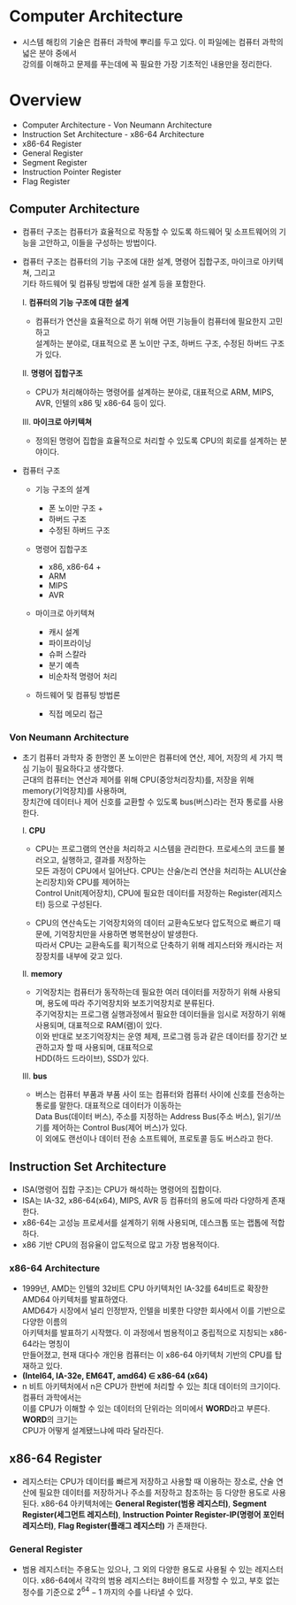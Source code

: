 # Computer Architecture
- 시스템 해킹의 기술은 컴퓨터 과학에 뿌리를 두고 있다. 이 파일에는 컴퓨터 과학의 넓은 분야 중에서  
  강의를 이해하고 문제를 푸는데에 꼭 필요한 가장 기초적인 내용만을 정리한다.

# Overview
- Computer Architecture - Von Neumann Architecture
- Instruction Set Architecture - x86-64 Architecture
- x86-64 Register
- General Register
- Segment Register
- Instruction Pointer Register
- Flag Register

## Computer Architecture
- 컴퓨터 구조는 컴퓨터가 효율적으로 작동할 수 있도록 하드웨어 및 소프트웨어의 기능을 고안하고, 이들을 구성하는 방법이다.
- 컴퓨터 구조는 컴퓨터의 기능 구조에 대한 설계, 명령어 집합구조, 마이크로 아키텍쳐, 그리고  
  기타 하드웨어 및 컴퓨팅 방법에 대한 설계 등을 포함한다.  
  
  I. **컴퓨터의 기능 구조에 대한 설계**
  	- 컴퓨터가 연산을 효율적으로 하기 위해 어떤 기능들이 컴퓨터에 필요한지 고민하고  
      설계하는 분야로, 대표적으로 폰 노이만 구조, 하버드 구조, 수정된 하버드 구조가 있다.  
       
  II. **명령어 집합구조**
  	- CPU가 처리해야하는 명령어를 설계하는 분야로, 대표적으로 ARM, MIPS, AVR, 인텔의 x86 및 x86-64 등이 있다.  
  
  III. **마이크로 아키텍쳐**
  	- 정의된 명령어 집합을 효율적으로 처리할 수 있도록 CPU의 회로를 설계하는 분야이다.

- 컴퓨터 구조
  - 기능 구조의 설계
    - 폰 노이만 구조 +
    - 하버드 구조
    - 수정된 하버드 구조

  - 명령어 집합구조
    - x86, x86-64 + 
    - ARM
    - MIPS
    - AVR

  - 마이크로 아키텍쳐
    - 캐시 설계
    - 파이프라이닝
    - 슈퍼 스칼라
    - 분기 예측
    - 비순차적 명령어 처리

  - 하드웨어 및 컴퓨팅 방법론
    - 직접 메모리 접근

### Von Neumann Architecture
- 초기 컴퓨터 과학자 중 한명인 폰 노이만은 컴퓨터에 연산, 제어, 저장의 세 가지 핵심 기능이 필요하다고 생각했다.  
  근대의 컴퓨터는 연산과 제어를 위해 CPU(중앙처리장치)를, 저장을 위해 memory(기억장치)를 사용하며,  
  장치간에 데이터나 제어 신호를 교환할 수 있도록 bus(버스)라는 전자 통로를 사용한다.
  
  I. **CPU**  
  - CPU는 프로그램의 연산을 처리하고 시스템을 관리한다. 프로세스의 코드를 불러오고, 실행하고, 결과를 저장하는  
    모든 과정이 CPU에서 일어난다. CPU는 산술/논리 연산을 처리하는 ALU(산술논리장치)와 CPU를 제어하는  
    Control Unit(제어장치), CPU에 필요한 데이터를 저장하는 Register(레지스터) 등으로 구성된다.  
    
  - CPU의 연산속도는 기억장치와의 데이터 교환속도보다 압도적으로 빠르기 때문에, 기억장치만을 사용하면 병목현상이 발생한다.  
    따라서 CPU는 교환속도를 획기적으로 단축하기 위해 레지스터와 캐시라는 저장장치를 내부에 갖고 있다.

  II. **memory**  
  - 기억장치는 컴퓨터가 동작하는데 필요한 여러 데이터를 저장하기 위해 사용되며, 용도에 따라 주기억장치와 보조기억장치로 분류된다.  
    주기억장치는 프로그램 실행과정에서 필요한 데이터들을 임시로 저장하기 위해 사용되며, 대표적으로 RAM(램)이 있다.  
    이와 반대로 보조기억장치는 운영 체제, 프로그램 등과 같은 데이터를 장기간 보관하고자 할 때 사용되며, 대표적으로  
    HDD(하드 드라이브), SSD가 있다.

  III. **bus**  
  - 버스는 컴퓨터 부품과 부품 사이 또는 컴퓨터와 컴퓨터 사이에 신호를 전송하는 통로를 말한다. 대표적으로 데이터가 이동하는  
    Data Bus(데이터 버스), 주소를 지정하는 Address Bus(주소 버스), 읽기/쓰기를 제어하는 Control Bus(제어 버스)가 있다.  
    이 외에도 랜선이나 데이터 전송 소프트웨어, 프로토콜 등도 버스라고 한다.

## Instruction Set Architecture
- ISA(명령어 집합 구조)는 CPU가 해석하는 명령어의 집합이다.
- ISA는 IA-32, x86-64(x64), MIPS, AVR 등 컴퓨터의 용도에 따라 다양하게 존재한다.
- x86-64는 고성능 프로세서를 설계하기 위해 사용되며, 데스크톱 또는 랩톱에 적합하다.
- x86 기반 CPU의 점유율이 압도적으로 많고 가장 범용적이다.  

### x86-64 Architecture
- 1999년, AMD는 인텔의 32비트 CPU 아키텍처인 IA-32를 64비트로 확장한 AMD64 아키텍처를 발표하였다.  
  AMD64가 시장에서 널리 인정받자, 인텔을 비롯한 다양한 회사에서 이를 기반으로 다양한 이름의  
  아키텍처를 발표하기 시작했다. 이 과정에서 범용적이고 중립적으로 지칭되는 x86-64라는 명칭이  
  만들어졌고, 현재 대다수 개인용 컴퓨터는 이 x86-64 아키텍처 기반의 CPU를 탑재하고 있다.
- **(Intel64, IA-32e, EM64T, amd64) ∈ x86-64 (x64)**  
- n 비트 아키텍처에서 n은 CPU가 한번에 처리할 수 있는 최대 데이터의 크기이다. 컴퓨터 과학에서는  
  이를 CPU가 이해할 수 있는 데이터의 단위라는 의미에서 **WORD**라고 부른다. **WORD**의 크기는  
  CPU가 어떻게 설계됐느냐에 따라 달라진다.

## x86-64 Register
- 레지스터는 CPU가 데이터를 빠르게 저장하고 사용할 때 이용하는 장소로, 산술 연산에 필요한 데이터를
  저장하거나 주소를 저장하고 참조하는 등 다양한 용도로 사용된다. x86-64 아키텍처에는
  **General Register(범용 레지스터)**, **Segment Register(세그먼트 레지스터)**,
  **Instruction Pointer Register-IP(명령어 포인터 레지스터)**, **Flag Register(플래그 레지스터)** 가 존재한다.

### General Register
- 범용 레지스터는 주용도는 있으나, 그 외의 다양한 용도로 사용될 수 있는 레지스터이다. x86-64에서 각각의 범용 레지스터는
  8바이트를 저장할 수 있고, 부호 없는 정수를 기준으로 $2^{64} - 1$ 까지의 수를 나타낼 수 있다.

  



  
			









